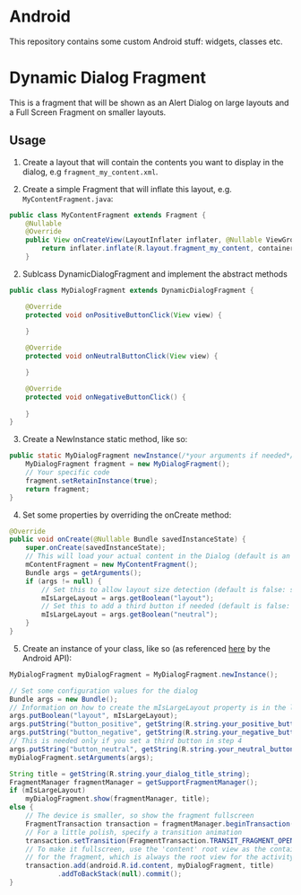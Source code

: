 # Android
This repository contains some custom Android stuff: widgets, classes etc.

<h1>Dynamic Dialog Fragment</h1>
<p>This is a fragment that will be shown as an Alert Dialog on large layouts and a Full Screen Fragment on smaller layouts.</p>

<h2>Usage</h2>

1. Create a layout that will contain the contents you want to display in the dialog, e.g <code>fragment_my_content.xml</code>.

2. Create a simple Fragment that will inflate this layout, e.g. <code>MyContentFragment.java</code>:
```java
public class MyContentFragment extends Fragment {
    @Nullable
    @Override
    public View onCreateView(LayoutInflater inflater, @Nullable ViewGroup container, @Nullable Bundle savedInstanceState) {
        return inflater.inflate(R.layout.fragment_my_content, container, false);
    }

```

2. Sublcass DynamicDialogFragment and implement the abstract methods
```java
public class MyDialogFragment extends DynamicDialogFragment {

    @Override
    protected void onPositiveButtonClick(View view) {
    
    }

    @Override
    protected void onNeutralButtonClick(View view) {

    }

    @Override
    protected void onNegativeButtonClick() {
    
    }
}
```

3. Create a NewInstance static method, like so: <br/>
```java
public static MyDialogFragment newInstance(/*your arguments if needed*/) {
    MyDialogFragment fragment = new MyDialogFragment();
    // Your specific code
    fragment.setRetainInstance(true);
    return fragment;
}
```

4. Set some properties by overriding the onCreate method:
```java
@Override
public void onCreate(@Nullable Bundle savedInstanceState) {
    super.onCreate(savedInstanceState);
    // This will load your actual content in the Dialog (default is an empty Fragment)
    mContentFragment = new MyContentFragment();
    Bundle args = getArguments();
    if (args != null) {
        // Set this to allow layout size detection (default is false: small layout)
        mIsLargeLayout = args.getBoolean("layout");
        // Set this to add a third button if needed (default is false: no third button)
        mIsLargeLayout = args.getBoolean("neutral");
    }
}
```

5. Create an instance of your class, like so (as referenced <a href="https://developer.android.com/guide/topics/ui/dialogs.html#FullscreenDialog">here</a> by the Android API):
```java
MyDialogFragment myDialogFragment = MyDialogFragment.newInstance();

// Set some configuration values for the dialog
Bundle args = new Bundle();
// Information on how to create the mIsLargeLayout property is in the link above
args.putBoolean("layout", mIsLargeLayout);
args.putString("button_positive", getString(R.string.your_positive_button_string));
args.putString("button_negative", getString(R.string.your_negative_button_string));
// This is needed only if you set a third button in step 4
args.putString("button_neutral", getString(R.string.your_neutral_button_string));
myDialogFragment.setArguments(args);

String title = getString(R.string.your_dialog_title_string);
FragmentManager fragmentManager = getSupportFragmentManager();
if (mIsLargeLayout)
    myDialogFragment.show(fragmentManager, title);
else {
    // The device is smaller, so show the fragment fullscreen
    FragmentTransaction transaction = fragmentManager.beginTransaction();
    // For a little polish, specify a transition animation
    transaction.setTransition(FragmentTransaction.TRANSIT_FRAGMENT_OPEN);
    // To make it fullscreen, use the 'content' root view as the container
    // for the fragment, which is always the root view for the activity
    transaction.add(android.R.id.content, myDialogFragment, title)
            .addToBackStack(null).commit();
}
```

